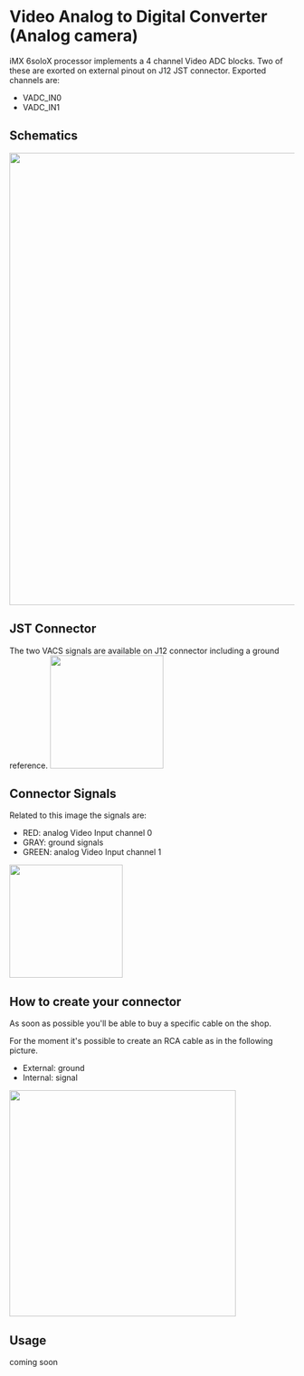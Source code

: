 # Video Analog to Digital Converter (Analog camera)
iMX 6soloX processor implements a 4 channel Video ADC blocks. Two of these are exorted on external pinout on J12 JST connector.
Exported channels are:
* VADC_IN0
* VADC_IN1

## Schematics

<img style="width:800px;" src="../img/gionji/DOCS_vadc_sch.PNG">


## JST Connector
The two VACS signals are available on J12 connector including a ground reference.
<img style="width:200px;" src="../img/gionji/DOCS_vadc_piamont.PNG">


## Connector Signals
Related to this image the signals are:
* RED: analog Video Input channel 0
* GRAY: ground signals
* GREEN: analog Video Input channel 1

<img style="width:200px;" src="../img/gionji/DOCS_vadc_piamont2.PNG">


## How to create your connector
As soon as possible you'll be able to buy a specific cable on the shop.

For the moment it's possible to create an RCA cable as in the following picture. 
* External: ground
* Internal: signal

<img style="width:400px;" src="../img/gionji/DOCS_vadc_rca.PNG">


## Usage
coming soon
